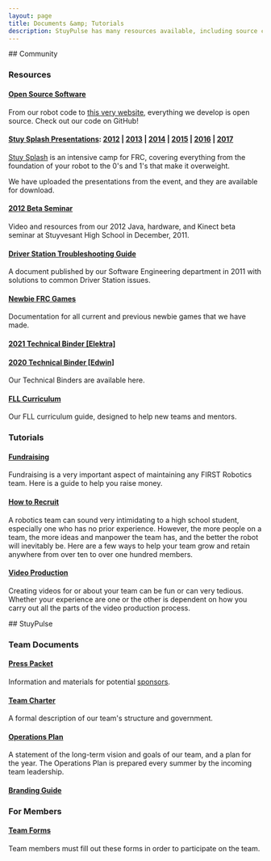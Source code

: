 ```yaml
---
layout: page
title: Documents &amp; Tutorials
description: StuyPulse has many resources available, including source code, documents, and tutorials on a variety of subjects.
---
```


<div class="row">
<div markdown="1" class="span8">
## Community

### Resources

#### [Open Source Software](https://github.com/StuyPulse)

From our robot code to [this very website](/about/website/), everything we develop is open source. Check out our code on GitHub!

#### [Stuy Splash Presentations](/community/projects/stuysplash/): [2012](/resources/stuysplash2012/) | [2013](/resources/stuysplash2013/) | [2014](/resources/stuysplash2014/) | [2015](/resources/stuysplash2015) | [2016](/resources/stuysplash2016) | [2017](/resources/stuysplash2017)

[Stuy Splash](/community/projects/stuysplash/) is an intensive camp for FRC, covering everything from the foundation of your robot to the 0's and 1's that make it overweight.

We have uploaded the presentations from the event, and they are available for download.

#### [2012 Beta Seminar](/resources/2012betaseminar/)

Video and resources from our 2012 Java, hardware, and Kinect beta seminar at Stuyvesant High School in December, 2011.

#### [Driver Station Troubleshooting Guide](/downloads/docs/694%20Troubleshooting%20Guide.docx)

A document published by our Software Engineering department in 2011 with solutions to common Driver Station issues.

#### [Newbie FRC Games](/resources/newbiegames/)

Documentation for all current and previous newbie games that we have made.

#### [2021 Technical Binder [Elektra]](https://stuypulse.nyc3.cdn.digitaloceanspaces.com/site/pdf/IR@H%20Presentation%20%281%29.pdf)

#### [2020 Technical Binder [Edwin]](https://stuypulse.nyc3.cdn.digitaloceanspaces.com/site/pdf/Technical%20Binder%202020.pdf)

Our Technical Binders are available here.

#### [FLL Curriculum](https://stuypulse.nyc3.cdn.digitaloceanspaces.com/site/pdf/FLL%20Curriculum%20Guide.pdf)

Our FLL curriculum guide, designed to help new teams and mentors.

### Tutorials

#### [Fundraising](/resources/tutorials/fundraising/)

Fundraising is a very important aspect of maintaining any FIRST Robotics team. Here is a guide to help you raise money.

#### [How to Recruit](/resources/tutorials/recruitment/)

A robotics team can sound very intimidating to a high school student, especially one who has no prior experience. However, the more people on a team, the more ideas and manpower the team has, and the better the robot will inevitably be. Here are a few ways to help your team grow and retain anywhere from over ten to over one hundred members.

#### [Video Production](/resources/tutorials/videoproduction/)

Creating videos for or about your team can be fun or can very tedious. Whether your experience are one or the other is dependent on how you carry out all the parts of the video production process.

</div>
<div markdown="1" class="span4">
## StuyPulse

### Team Documents

#### [Press Packet](https://stuypulse.nyc3.cdn.digitaloceanspaces.com/site/sponsorships/2018SponsorshipPacket.pdf)

Information and materials for potential [sponsors](/sponsors/).

#### [Team Charter](https://charter.stuypulse.com)

A formal description of our team's structure and government.

#### [Operations Plan](/downloads/teamdocs/2016-2017OpsPlan.pdf)

A statement of the long-term vision and goals of our team, and a plan for the year. The Operations Plan is prepared every summer by the incoming team leadership.

#### [Branding Guide](/downloads/teamdocs/BrandingGuide2016-2017.pdf)

### For Members

#### [Team Forms](/resources/forms/)

Team members must fill out these forms in order to participate on the team.

</div>
</div>
